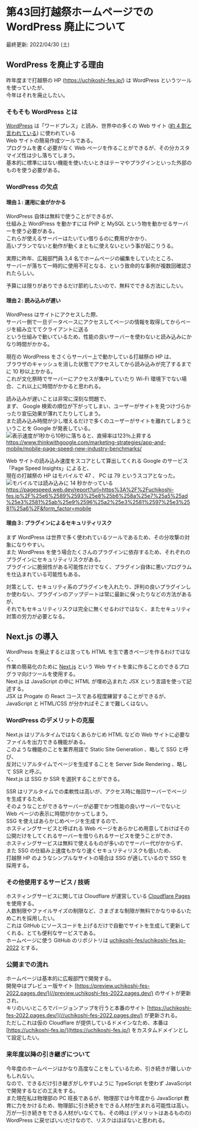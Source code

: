 # 第43回打越祭ホームページでの WordPress 廃止について

最終更新: 2022/04/30 (土)  

## WordPress を廃止する理由

昨年度まで打越祭の HP (https://uchikoshi-fes.jp/) は WordPress というツールを使っていたが、  
今年はそれを廃止したい。  

### そもそも WordPress とは

[WordPress](//wordpress.com/) は「ワードプレス」と読み、世界中の多くの Web サイト ([約 4 割と言われている](//kinsta.com/jp/wordpress-market-share/)) に使われている  
Web サイトの簡易作成ツールである。  
プログラムを書く必要がなく Web ページを作ることができるが、その分カスタマイズ性は少し落ちてしまう。  
基本的に標準にはない機能を使いたいときはテーマやプラグインといった外部のものを使う必要がある。  

### WordPress の欠点

#### 理由１: 運用に金がかかる

WordPress 自体は無料で使うことができるが、  
仕組み上 WordPress を動かすには PHP と MySQL という物を動かせるサーバーを使う必要がある。  
これらが使えるサーバーはたいてい借りるのに費用がかかり、  
高いプランでないと動作が動くまともに使えないという事が起こりうる。  
  
実際に昨年、広報部門員 3,4 名でホームページの編集をしていたところ、  
サーバーが落ちて一時的に使用不可となる、という致命的な事例が複数回確認されたらしい。  
  
予算には限りがありできるだけ節約したいので、無料でできる方法にしたい。  

#### 理由２: 読み込みが遅い

WordPress はサイトにアクセスした際、  
サーバー側で一旦データベースにアクセスしてページの情報を取得してからページを組み立ててクライアントに送る  
という仕組みで動いているため、性能の良いサーバーを使わないと読み込みにかなり時間がかかる。  
  
現在の WordPress をさくらサーバー上で動かしている打越祭の HP は、  
ブラウザのキャッシュを消した状態でアクセスしてから読み込みが完了するまでに 10 秒以上かかる。  
これが文化祭時でサーバーにアクセスが集中していたり Wi-Fi 環境下でない場合、これ以上に時間がかかると思われる。  
  
読み込みが遅いことは非常に深刻な問題で、  
まず、 Google 検索の順位が下がってしまい、ユーザーがサイトを見つけづらかったり宣伝効果が薄れてたりしてしまう。  
また読み込み時間が少し増えるだけで多くのユーザーがサイトを離れてしまうということを Google が発表している。  
![表示速度が1秒から10秒に落ちると、直帰率は123％上昇する](https://storage.googleapis.com/twg-content/original_images/mobile-page-speed-new-industry-benchmarks-01-01-download.jpg)  
https://www.thinkwithgoogle.com/marketing-strategies/app-and-mobile/mobile-page-speed-new-industry-benchmarks/  
  
Web サイトの読み込み速度をスコアとして算出してくれる Google のサービス「Page Speed Insights」によると、  
現在の打越祭の HP はモバイルで 47 、 PC は 79 というスコアとなった。  
![モバイルでは読み込みに 14 秒かかっている](https://media.discordapp.net/attachments/944805427139465306/965746485444624455/121_20220419074902.png)  
https://pagespeed.web.dev/report?url=https%3A%2F%2Fuchikoshi-fes.jp%2F%25e6%2589%2593%25e8%25b6%258a%25e7%25a5%25ad%25e3%2581%25ab%25e9%2596%25a2%25e3%2581%2597%25e3%2581%25a6%2F&form_factor=mobile  

#### 理由３: プラグインによるセキュリティリスク

まず WordPress は世界で多く使われているツールであるため、その分攻撃の対象になりやすい。  
また WordPress を使う場合たくさんのプラグインに依存するため、それぞれのプラグインにセキュリティリスクがある。  
プラグインに脆弱性がある可能性だけでなく、プラグイン自体に悪いプログラムを仕込まれている可能性もある。  
  
対策として、セキュリティ系のプラグインを入れたり、評判の良いプラグインしか使わない、プラグインのアップデートは常に最新に保ったりなどの方法があるが、  
それでもセキュリティリスクは完全に無くせるわけではなく、またセキュリティ対策の労力が必要となる。  

## Next.js の導入

WordPress を廃止するとは言っても HTML を生で書きページを作るわけではなく、  
作業の簡易化のために [Next.js](//nextjs.org/) という Web サイトを楽に作ることのできるプログラマ向けツールを使用する。  
Next.js は JavaScript の中に HTML が埋め込まれた JSX という言語を使って記述する。  
JSX は Progate の React コースである程度練習することができるが、 JavaScript と HTML/CSS が分かればそこまで難しくはない。  

### WordPress のデメリットの克服

Next.js はリアルタイムではなくあらかじめ HTML などの Web サイトに必要なファイルを出力できる機能がある。  
このような機能のことを業界用語で Static Site Generation 、略して SSG と呼び、  
反対にリアルタイムでページを生成することを Server Side Rendering 、略して SSR と呼ぶ。  
Next.js は SSG か SSR を選択することができる。  
  
SSR はリアルタイムでの柔軟性は高いが、アクセス時に毎回サーバーでページを生成するため、  
そのようなことができるサーバーが必要でかつ性能の良いサーバーでないと Web ページの表示に時間がかかってしまう。  
SSG を使えばあらかじめページを生成するので、  
ホスティングサービスと呼ばれる Web ページをあらかじめ用意しておけばその公開だけをしてくれるサーバーを借りられるサービスを使うことができ、  
ホスティングサービスは無料で使えるものが多いのでサーバー代がかからず、  
また SSG の仕組み上速度もかなり速くセキュリティリスクも低いため、  
打越祭 HP のようなシンプルなサイトの場合は SSG が適しているので SSG を採用する。  

### その他使用するサービス / 技術

ホスティングサービスに関しては Cloudflare が運営している [Cloudflare Pages](//pages.cloudflare.com/) を使用する。  
人数制限やファイルサイズの制限など、さまざまな制限が無料でかなりゆるいためこれを採用したい。  
これは GitHub にソースコードを上げるだけで自動でサイトを生成して更新してくれる、とても便利なサービスである。  
ホームページに使う GitHub のリポジトリは [uchikoshi-fes/uchikoshi-fes.jp-2022](//github.com/uchikoshi-fes/uchikoshi-fes.jp-2022) とする。  

### 公開までの流れ

ホームページは基本的に広報部門で開発する。  
開発中はプレビュー版サイト [https://preview.uchikoshi-fes-2022.pages.dev/](//preview.uchikoshi-fes-2022.pages.dev/) のサイトが更新され、  
キリのいいところでバージョンアップを行うと本番のサイト [https://uchikoshi-fes-2022.pages.dev/](//uchikoshi-fes-2022.pages.dev/) が更新される。  
ただしこれは仮の Cloudflare が提供しているドメインなため、本番は [https://uchikoshi-fes.jp/](https://uchikoshi-fes.jp/) をカスタムドメインとして設定したい。  

### 来年度以降の引き継ぎについて

今年度のホームページはかなり高度なことをしているため、引き続きが難しいかもしれない。  
なので、できるだけ引き継ぎがしやすいように TypeScript を使わず JavaScript で開発するなどの工夫をする。  
また現在私は物理部の PC 班長であるが、物理部では今年度から JavaScript 教育に力をかけるため、物理部に引き続きをできる人材が生まれる可能性は高い。  
万が一引き続きをできる人材がいなくても、その時は (デメリットはあるものの) WordPress に戻せばいいだけなので、リスクはほぼないと思われる。  
